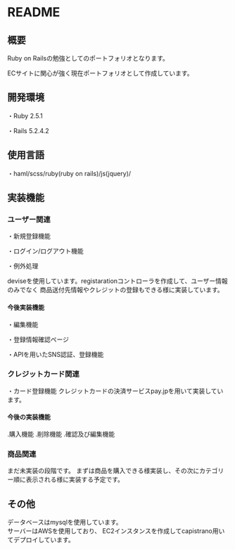 # README

## 概要
Ruby on Railsの勉強としてのポートフォリオとなります。

ECサイトに関心が強く現在ポートフォリオとして作成しています。

## 開発環境
・Ruby 2.5.1

・Rails 5.2.4.2

## 使用言語
・haml/scss/ruby(ruby on rails)/js(jquery)/

## 実装機能
### ユーザー関連
・新規登録機能

・ログイン/ログアウト機能

・例外処理

deviseを使用しています。registarationコントローラを作成して、ユーザー情報のみでなく
商品送付先情報やクレジットの登録もできる様に実装しています。

#### 今後実装機能
・編集機能

・登録情報確認ページ

・APIを用いたSNS認証、登録機能

### クレジットカード関連
・カード登録機能  クレジットカードの決済サービスpay.jpを用いて実装しています。

 #### 今後の実装機能
 .購入機能
 .削除機能
 .確認及び編集機能

### 商品関連

まだ未実装の段階です。  まずは商品を購入できる様実装し、その次にカテゴリー順に表示される様に実装する予定です。

## その他
データベースはmysqlを使用しています。  
サーバーはAWSを使用しており、
EC2インスタンスを作成してcapistrano用いてデプロイしています。
